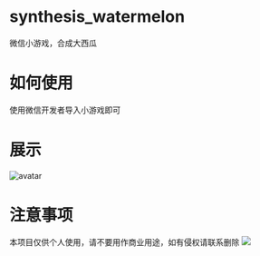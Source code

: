 # synthesis_watermelon 
  微信小游戏，合成大西瓜
# 如何使用 
  使用微信开发者导入小游戏即可

# 展示
![avatar](img/2F3E6B8A4BE936870852FDFCB94C4483.png)
# 注意事项
  本项目仅供个人使用，请不要用作商业用途，如有侵权请联系删除
[![](https://main.qcloudimg.com/raw/67f5a389f1ac6f3b4d04c7256438e44f.svg)](https://console.cloud.tencent.com/tcb/env/index?action=CreateAndDeployCloudBaseProject&appUrl=https://github.com/RocketAlgorithmer/daxigua&branch=master)
